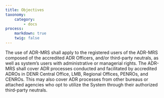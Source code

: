 ```yaml
---
title: Objectives
taxonomy:
    category:
        - docs
process:
    markdown: true
    twig: false
---
```


The use of ADR-MRS shall apply to the registered users of the ADR-MRS composed of the accredited ADR Officers, and/or third-party neutrals, as well as system’s users with administrative or managerial rights. The ADR-MRS shall cover ADR processes conducted and facilitated by accredited ADROs in DENR Central Office, LMB, Regional Offices, PENROs, and CENROs. This may also cover ADR processes from other bureaus or attached agencies who opt to utilize the System through their authorized third-party neutrals.